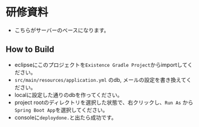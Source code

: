 # 研修資料
- こちらがサーバーのベースになります。

## How to Build
- eclipseにこのプロジェクトを`Existence Gradle Project`からimportしてください。
- `src/main/resources/application.yml` のdb, メールの設定を書き換えてください。
- localに設定した通りのdbを作ってください。
- project rootのディレクトリを選択した状態で、右クリックし、`Run As` から`Spring Boot App`を選択してください。
- consoleに`deploydone.`と出たら成功です。